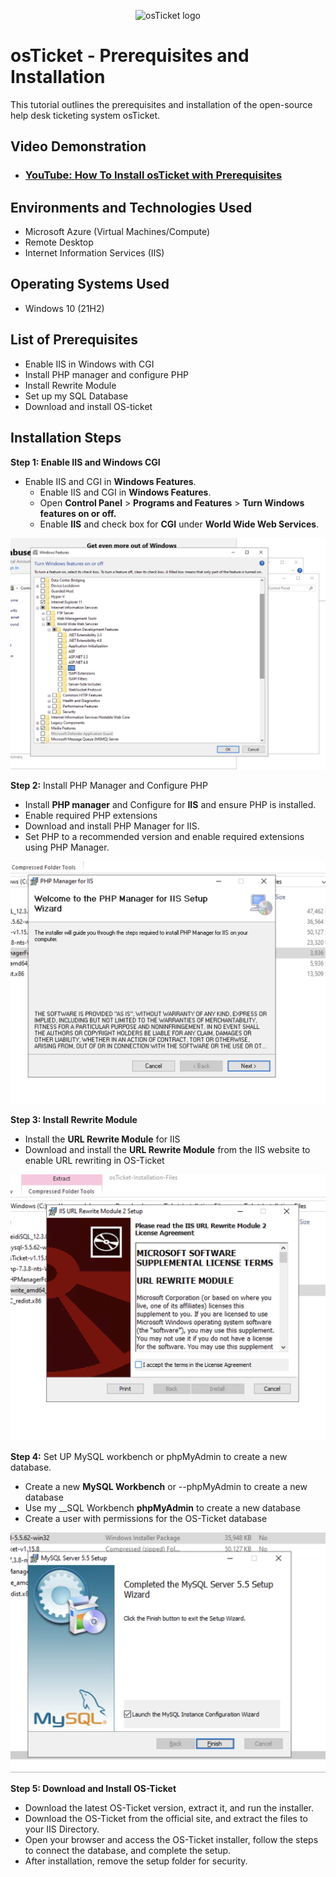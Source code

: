 <p align="center">
<img src="https://i.imgur.com/Clzj7Xs.png" alt="osTicket logo"/>
</p>

<h1>osTicket - Prerequisites and Installation</h1>
This tutorial outlines the prerequisites and installation of the open-source help desk ticketing system osTicket.<br />


<h2>Video Demonstration</h2>

- ### [YouTube: How To Install osTicket with Prerequisites](https://www.youtube.com)

<h2>Environments and Technologies Used</h2>

- Microsoft Azure (Virtual Machines/Compute)
- Remote Desktop
- Internet Information Services (IIS)

<h2>Operating Systems Used </h2>

- Windows 10</b> (21H2)

<h2>List of Prerequisites</h2>

- Enable IIS in Windows with CGI
- Install PHP manager and configure PHP 
- Install Rewrite Module
- Set up my SQL Database
- Download and install OS-ticket

<h2>Installation Steps</h2>

__Step 1: Enable IIS and Windows CGI__ 
- Enable IIS and CGI in __Windows Features__.
  -  Enable IIS and CGI in __Windows Features__.
  -  Open __Control Panel__ > __Programs and Features__ > __Turn Windows features on or off.__
  -  Enable __IIS__ and check box for __CGI__ under __World Wide Web Services__.
  
<img src="https://github.com/diegomtz28/os-ticket-prereqs/blob/main/enabling%20iis.png"/>

__Step 2:__ Install PHP Manager and Configure PHP
- Install __PHP manager__ and Configure for __IIS__ and ensure PHP is installed. 
- Enable required PHP extensions
- Download and install PHP Manager for IIS.
- Set PHP to a recommended version and enable required extensions using PHP Manager.

<img src="https://github.com/diegomtz28/os-ticket-prereqs/blob/main/Installing%20PHP.png"/>

__Step 3: Install Rewrite Module__
- Install the __URL Rewrite Module__ for IIS
- Download and install the __URL Rewrite Module__ from the IIS website to enable URL rewriting in OS-Ticket

<img src="https://github.com/diegomtz28/os-ticket-prereqs/blob/main/Rewrite%20Module.png"/>

__Step 4:__ Set UP MySQL workbench or phpMyAdmin to create a new database. 
- Create a new __MySQL Workbench__ or --phpMyAdmin to create a new database
- Use my __SQL Workbench __phpMyAdmin__ to create a new database 
- Create a user with permissions for the OS-Ticket database

<img src= "https://github.com/diegomtz28/os-ticket-prereqs/blob/main/Sql%20Database.png"/>

__Step 5: Download and Install OS-Ticket__
- Download the latest OS-Ticket version, extract it, and run the installer. 
- Download the OS-Ticket from the official site, and extract the files to your IIS Directory.
- Open your browser and access the OS-Ticket installer, follow the steps to connect the database, and complete the setup.
- After installation, remove the setup folder for security. 

